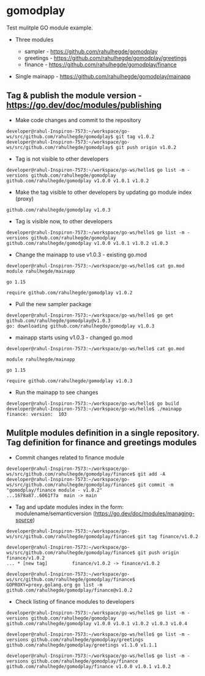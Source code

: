 # gomodplay
Test mulitple GO module example.
 - Three modules
    - sampler - https://github.com/rahulhegde/gomodplay
    - greetings - https://github.com/rahulhegde/gomodplay/greetings
    - finance - https://github.com/rahulhegde/gomodplay/finance

 - Single mainapp -  https://github.com/rahulhegde/gomodplay/mainapp


## Tag & publish the module version - https://go.dev/doc/modules/publishing

* Make code changes and commit to the repository
```
developer@rahul-Inspiron-7573:~/workspace/go-ws/src/github.com/rahulhegde/gomodplay$ git tag v1.0.2
developer@rahul-Inspiron-7573:~/workspace/go-ws/src/github.com/rahulhegde/gomodplay$ git push origin v1.0.2
```

* Tag is not visible to other developers 

```
developer@rahul-Inspiron-7573:~/workspace/go-ws/hello$ go list -m -versions github.com/rahulhegde/gomodplay
github.com/rahulhegde/gomodplay v1.0.0 v1.0.1 v1.0.2
```

* Make the tag visible to other developers by updating go module index (proxy)  
```developer@rahul-Inspiron-7573:~/workspace/go-ws/src/github.com/rahulhegde/gomodplay$ GOPROXY=proxy.golang.org go list -m github.com/rahulhegde/gomodplay@v1.0.2
github.com/rahulhegde/gomodplay v1.0.3
```

* Tag is visible now, to other developers 
```
developer@rahul-Inspiron-7573:~/workspace/go-ws/hello$ go list -m -versions github.com/rahulhegde/gomodplay
github.com/rahulhegde/gomodplay v1.0.0 v1.0.1 v1.0.2 v1.0.3
```

* Change the mainapp to use v1.0.3 - existing go.mod
```
developer@rahul-Inspiron-7573:~/workspace/go-ws/hello$ cat go.mod 
module rahulhegde/mainapp

go 1.15

require github.com/rahulhegde/gomodplay v1.0.2
```

* Pull the new sampler package 
```
developer@rahul-Inspiron-7573:~/workspace/go-ws/hello$ go get github.com/rahulhegde/gomodplay@v1.0.3
go: downloading github.com/rahulhegde/gomodplay v1.0.3
```

* mainapp starts using v1.0.3 - changed go.mod
```
developer@rahul-Inspiron-7573:~/workspace/go-ws/hello$ cat go.mod 

module rahulhegde/mainapp

go 1.15

require github.com/rahulhegde/gomodplay v1.0.3
```

* Run the mainapp to see changes 
```
developer@rahul-Inspiron-7573:~/workspace/go-ws/hello$ go build
developer@rahul-Inspiron-7573:~/workspace/go-ws/hello$ ./mainapp 
finance: version:  103
```

## Mulitple modules definition in a single repository. Tag definition for finance and greetings modules

* Commit changes related to finance module 
```
developer@rahul-Inspiron-7573:~/workspace/go-ws/src/github.com/rahulhegde/gomodplay/finance$ git add -A
developer@rahul-Inspiron-7573:~/workspace/go-ws/src/github.com/rahulhegde/gomodplay/finance$ git commit -m "gomodplay/finance module - v1.0.2"
...1678a87..6061f7a  main -> main
```

* Tag and update modules index in the form: modulename/semanticversion (https://go.dev/doc/modules/managing-source)
```
developer@rahul-Inspiron-7573:~/workspace/go-ws/src/github.com/rahulhegde/gomodplay/finance$ git tag finance/v1.0.2

developer@rahul-Inspiron-7573:~/workspace/go-ws/src/github.com/rahulhegde/gomodplay/finance$ git push origin finance/v1.0.2
... * [new tag]         finance/v1.0.2 -> finance/v1.0.2

developer@rahul-Inspiron-7573:~/workspace/go-ws/src/github.com/rahulhegde/gomodplay/finance$ GOPROXY=proxy.golang.org go list -m github.com/rahulhegde/gomodplay/finance@v1.0.2
```

* Check listing of finance modules to developers
```
developer@rahul-Inspiron-7573:~/workspace/go-ws/hello$ go list -m -versions github.com/rahulhegde/gomodplay
github.com/rahulhegde/gomodplay v1.0.0 v1.0.1 v1.0.2 v1.0.3 v1.0.4

developer@rahul-Inspiron-7573:~/workspace/go-ws/hello$ go list -m -versions github.com/rahulhegde/gomodplay/greetings
github.com/rahulhegde/gomodplay/greetings v1.1.0 v1.1.1

developer@rahul-Inspiron-7573:~/workspace/go-ws/hello$ go list -m -versions github.com/rahulhegde/gomodplay/finance
github.com/rahulhegde/gomodplay/finance v1.0.0 v1.0.1 v1.0.2
```